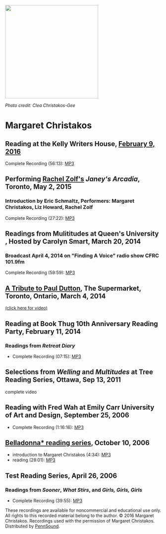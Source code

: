 <img src="http://writing.upenn.edu/wh/calendar/images/0216/christakos-th.jpg" height="300" />

*Photo credit: Clea Christakos-Gee*

Margaret Christakos
===================


Reading at the Kelly Writers House, [February 9, 2016](http://writing.upenn.edu/wh/calendar/0216.php#9)
-------------------------------------------------------------------------------------------------------

Complete Recording (56:13): [MP3](https://media.sas.upenn.edu/pennsound/authors/Christakos/Christakos_Margaret_Poetry-Reading_KWH-UPenn_2-9-2016_audio.mp3)

Performing [Rachel Zolf's](Zolf.php) *Janey's Arcadia*, Toronto, May 2, 2015
----------------------------------------------------------------------------

### Introduction by Eric Schmaltz, Performers: Margaret Christakos, Liz Howard, Rachel Zolf

Complete Recording (27:22): [MP3](https://media.sas.upenn.edu/pennsound/authors/Zolf/2014/Zolf-Rachel_Contemporary-Poetics-Research-Group_Videofag_04-2015.mp3)

Readings from Mulititudes at Queen's University , Hosted by Carolyn Smart, March 20, 2014
-----------------------------------------------------------------------------------------

### Broadcast April 4, 2014 on "Finding A Voice" radio show CFRC 101.9fm

Complete Recording (59:59): [MP3](https://media.sas.upenn.edu/pennsound/authors/Christakos/Queens%20University%20reading.mp3)

[A Tribute to Paul Dutton](Dutton-Tribute.php), The Supermarket, Toronto, Ontario, March 4, 2014
------------------------------------------------------------------------------------------------

[(click here for video)](Dutton-Tribute.php)

Reading at Book Thug 10th Anniversary Reading Party, February 11, 2014
----------------------------------------------------------------------

### Readings from *Retreat Diary*

-   Complete Recording (07:15): [MP3](https://media.sas.upenn.edu/pennsound/authors/Christakos/BookThug%20-%2010th%20Anniversary%20-%20Margaret%20Christakos.mp3)

Selections from *Welling* and *Multitudes* at Tree Reading Series, Ottawa, Sep 13, 2011
---------------------------------------------------------------------------------------

complete video

Reading with Fred Wah at Emily Carr University of Art and Design, September 25, 2006
------------------------------------------------------------------------------------

-   Complete Recording (1:16:16): [MP3](https://media.sas.upenn.edu/pennsound/authors/Christakos/WahAndChristakos_64kb.mp3)

[Belladonna\* reading series](http://writing.upenn.edu/pennsound/x/Belladonna.php), October 10, 2006
----------------------------------------------------------------------------------------------------

-   introduction to Margaret Christakos (4:34): [MP3](http://media.sas.upenn.edu/pennsound/authors/Christakos/Christakos-Margaret_Intro_Belladonna_10-10-06.mp3)
-   reading (28:01): [MP3](http://media.sas.upenn.edu/pennsound/authors/Christakos/Christakos-Margaret_Reading_Belladonna_10-10-06.mp3)

Test Reading Series, April 26, 2006
-----------------------------------

### Readings from *Sooner*, *What Stirs*, and *Girls, Girls, Girls*

-   Complete Recording (39:55): [MP3](https://media.sas.upenn.edu/pennsound/authors/Christakos/christakos_test-Reading-Series_04-26-06.mp3)

  

These recordings are available for noncommercial and educational use only. All rights
to this recorded material belong to the author. © 2016 Margaret Christakos. Recordings used
with the permission of Margaret Christakos. Distributed by
[PennSound](http://www.writing.upenn.edu/pennsound/index.html).
